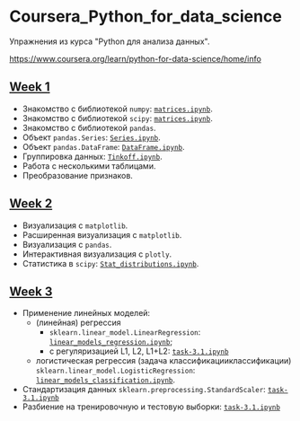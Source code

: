 # Coursera_Python_for_data_science

Упражнения из курса "Python для анализа данных".

https://www.coursera.org/learn/python-for-data-science/home/info

##  [Week 1](week_1)
* Знакомство с библиотекой `numpy`: [`matrices.ipynb`](week_1/matrices.ipynb).
* Знакомство с библиотекой `scipy`: [`matrices.ipynb`](week_1/matrices.ipynb).
* Знакомство с библиотекой `pandas`.
* Объект `pandas.Series`: [`Series.ipynb`](week_1/Series.ipynb).
* Объект `pandas.DataFrame`: [`DataFrame.ipynb`](week_1/DataFrame.ipynb).
* Группировка данных: [`Tinkoff.ipynb`](week_1/Tinkoff.ipynb).
* Работа с несколькими таблицами.
* Преобразование признаков.

## [Week 2](week_2)
* Визуализация с `matplotlib`.
* Расширенная визуализация с `matplotlib`.
* Визуализация с `pandas`.
* Интерактивная визуализация с `plotly`.
* Статистика в `scipy`: [`Stat_distributions.ipynb`](/week_2/Stat_distributions.ipynb).

## [Week 3](week_3)
* Применение линейных моделей:
    * (линейная) регрессия 
        * `sklearn.linear_model.LinearRegression`: [`linear_models_regression.ipynb`](/week_3/linear_models_regression.ipynb);
        * с регуляризацией L1, L2, L1+L2: [`task-3.1.ipynb`](/week_3/task-3.1.ipynb)
    * логистическая регрессия (задача классификацииклассификации) `sklearn.linear_model.LogisticRegression`: [`linear_models_classification.ipynb`](/week_3/linear_models_classification.ipynb).
* Стандартизация данных `sklearn.preprocessing.StandardScaler`: [`task-3.1.ipynb`](/week_3/task-3.1.ipynb)
* Разбиение на тренировочную и тестовую выборки: [`task-3.1.ipynb`](/week_3/task-3.1.ipynb)
